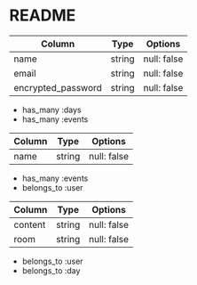 # README


<!-- users テーブル -->

| Column             | Type   | Options     |
| ------------------ | ------ | ----------- |
| name               | string | null: false |
| email              | string | null: false |
| encrypted_password | string | null: false |

- has_many :days
- has_many :events

<!-- daysテーブル -->

| Column | Type   | Options     |
| ------ | ------ | ----------- |
| name   | string | null: false |

- has_many :events
- belongs_to :user

<!-- eventsテーブル -->

| Column             | Type   | Options     |
| ------------------ | ------ | ----------- |
| content            | string | null: false |
| room               | string | null: false |

- belongs_to :user
- belongs_to :day
